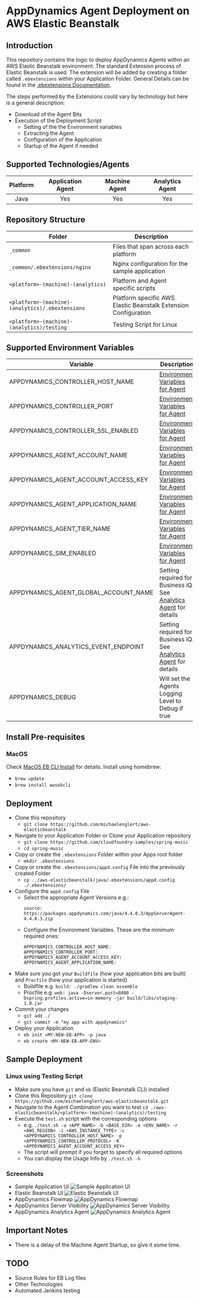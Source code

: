 # AppDynamics Agent Deployment on AWS Elastic Beanstalk
## Introduction
This repository contains the logic to deploy AppDynamics Agents within an AWS Elastic Beanstalk environment. The standard Extension process of Elastic Beanstalk is used. The extension will be added by creating a folder called `.ebextensions` within your Application Folder. General Details can be found in the [.ebextensions Documentation].

The steps performed by the Extensions could vary by technology but here is a general description:
* Download of the Agent Bits
* Execution of the Deployment Script
  * Setting of the the Environment variables
  * Extracting the Agent
  * Configuration of the Application
  * Startup of the Agent if needed

## Supported Technologies/Agents
| Platform | Application Agent | Machine Agent | Analytics Agent |
|:--------:|:-----------------:|:-------------:|:---------------:|
| Java     | Yes               | Yes           | Yes             |
## Repository Structure
| Folder                                           | Description                                                     |
|--------------------------------------------------|-----------------------------------------------------------------|
| `_common`                                        | Files that span across each platform                            |
| `_common/.ebextensions/nginx`                    | Nginx configuration for the sample application                  |
| `<platform>-(machine)-(analytics)`               | Platform and Agent specific scripts                             |
| `<platform>-(machine)-(analytics)/.ebextensions` | Platform specific AWS Elastic Beanstalk Extension Configuration |
| `<platform>-(machine)-(analytics)/testing`       | Testing Script for Linux                                        |
## Supported Environment Variables
| Variable                              | Description                                                         | Required | Default   |
|---------------------------------------|---------------------------------------------------------------------|----------|-----------|
| APPDYNAMICS_CONTROLLER_HOST_NAME      | [Environment Variables for Agent]                                   | Yes      | N/A       |
| APPDYNAMICS_CONTROLLER_PORT           | [Environment Variables for Agent]                                   | Yes      | N/A       |
| APPDYNAMICS_CONTROLLER_SSL_ENABLED    | [Environment Variables for Agent]                                   | No       | false     |
| APPDYNAMICS_AGENT_ACCOUNT_NAME        | [Environment Variables for Agent]                                   | No       | customer1 |
| APPDYNAMICS_AGENT_ACCOUNT_ACCESS_KEY  | [Environment Variables for Agent]                                   | Yes      | N/A       |
| APPDYNAMICS_AGENT_APPLICATION_NAME    | [Environment Variables for Agent]                                   | Yes      | N/A       |
| APPDYNAMICS_AGENT_TIER_NAME           | [Environment Variables for Agent]                                   | No       | Env Name  |
| APPDYNAMICS_SIM_ENABLED               | [Environment Variables for Agent]                                   | No       | false     |
| APPDYNAMICS_AGENT_GLOBAL_ACCOUNT_NAME | Setting required for Business iQ. See [Analytics Agent] for details | No       | N/A       |
| APPDYNAMICS_ANALYTICS_EVENT_ENDPOINT  | Setting required for Business iQ. See [Analytics Agent] for details | No       | N/A       |
| APPDYNAMICS_DEBUG                     | Will set the Agents Logging Level to Debug if true                  | No       | N/A       |
## Install Pre-requisites
### MacOS
Check [MacOS EB CLI Install] for details. Install using homebrew:
* `brew update`
* `brew install awsebcli`

## Deployment
* Clone this repository
  * `git clone https://github.com/michaelenglert/aws-elasticbeanstalk`
* Navigate to your Application Folder or Clone your Application repository
  * `git clone https://github.com/cloudfoundry-samples/spring-music`
  * `cd spring-music`
* Copy or create the `.ebextensions` Folder within your Apps root folder
  * `mkdir .ebextensions`
* Copy or create the `.ebextensions/appd.config` File into the previously created Folder
  * `cp ../aws-elasticbeanstalk/java/.ebextensions/appd.config ./.ebextensions/`
* Configure the `appd.config` File
  * Select the appropriate Agent Versions e.g.:  
    ```
    source: https://packages.appdynamics.com/java/4.4.0.3/AppServerAgent-4.4.0.3.zip
    ```
  * Configure the Environment Variables. These are the minimum required ones:  
    ```
    APPDYNAMICS_CONTROLLER_HOST_NAME:
    APPDYNAMICS_CONTROLLER_PORT:
    APPDYNAMICS_AGENT_ACCOUNT_ACCESS_KEY:
    APPDYNAMICS_AGENT_APPLICATION_NAME:
    ```
* Make sure you got your `Buildfile` (how your application bits are built) and `Procfile` (how your application is started)
  * Buildfile e.g. `build: ./gradlew clean assemble`
  * Procfile e.g. `web: java -Dserver.port=8080 -Dspring.profiles.active=in-memory -jar build/libs/staging-1.0.jar`
* Commit your changes
  * `git add ./`
  * `git commit -m "my app with appdynamics"`
* Deploy your Application
  * `eb init <MY-NEW-EB-APP> -p java`
  * `eb create <MY-NEW-EB-APP-ENV>`

## Sample Deployment
### Linux using Testing Script
* Make sure you have `git` and `eb` (Elastic Beanstalk CLI) installed
* Clone this Repository `git clone https://github.com/michaelenglert/aws-elasticbeanstalk.git`
* Navigate to the Agent Combination you want to test `cd ./aws-elasticbeanstalk/<platform>-(machine)-(analytics)/testing`
* Execute the `test.sh` script with the corresponding options
  * e.g. `./test.sh -a <APP_NAME> -b <BASE_DIR> -e <ENV_NAME> -r <AWS_REGION> -i <AWS_INSTANCE_TYPE> -c <APPDYNAMICS_CONTROLLER_HOST_NAME> -p <APPDYNAMICS_CONTROLLER_PROTOCOL> -K <APPDYNAMICS_AGENT_ACCOUNT_ACCESS_KEY>`
  * The script will prompt if you forget to specify all required options
  * You can display the Usage Info by `./test.sh -h`

### Screenshots
* Sample Application UI
![Sample Application UI](screenshots/java_sample_app.png)
* Elastic Beanstalk UI
![Elastic Beanstalk UI](screenshots/java_sample_app_eb_console.png)
* AppDynamics Flowmap
![AppDynamics Flowmap](screenshots/java_sample_app_appd_flowmap.png)
* AppDynamics Server Visibility
![AppDynamics Server Visibility](screenshots/java_sample_app_appd_server.png)
* AppDynamics Analytics Agent
![AppDynamics Analytics Agent](screenshots/java_sample_app_appd_analytics.png)
## Important Notes
* There is a delay of the Machine Agent Startup, so give it some time.

## TODO
* Source Rules for EB Log files
* Other Technologies
* Automated Jenkins testing

[MacOS EB CLI Install]: https://docs.aws.amazon.com/elasticbeanstalk/latest/dg/eb-cli3-install-osx.html
[Environment Variables for Agent]: https://docs.appdynamics.com/display/latest/Use+Environment+Variables+for+Java+Agent+Settings
[Analytics Agent]: https://docs.appdynamics.com/display/latest/Installing+Agent-Side+Components#InstallingAgent-SideComponents-InstallAnalyticsAgentonLinux
[.ebextensions Documentation]: https://docs.aws.amazon.com/elasticbeanstalk/latest/dg/ebextensions.html
